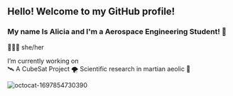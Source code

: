 ## Hello! Welcome to my GitHub profile!
### My name Is Alicia and I'm a Aerospace Engineering Student! 🚀
👩🏽‍🚀 she/her

I’m currently working on </br>
🛰️ A CubeSat Project
🌪️ Scientific research in martian aeolic
🚀 



![octocat-1697854730390](https://github.com/aliciamartins/aliciamartins/assets/82853104/a93c7719-9d7d-4eca-b99b-a93e84b0b2c9)


<!--
**aliciamartins/aliciamartins** is a ✨ _special_ ✨ repository because its `README.md` (this file) appears on your GitHub profile.

Here are some ideas to get you started:

🚀🛰️🔭🛸👩🏽‍🚀🌌✈️
- 🔭 I’m currently working on ...
- 🌱 I’m currently learning ...
- 👯 I’m looking to collaborate on ...
- 🤔 I’m looking for help with ...
- 💬 Ask me about ...
- 📫 How to reach me: ...
- 😄 Pronouns: ...
- ⚡ Fun fact: ...
-->
